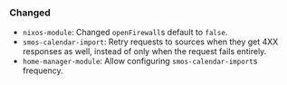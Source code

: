 ### Changed

* `nixos-module`: Changed `openFirewall`s default to `false`.
* `smos-calendar-import`: Retry requests to sources when they get 4XX responses as well, instead of only when the request fails entirely.
* `home-manager-module`: Allow configuring `smos-calendar-import`s frequency.
